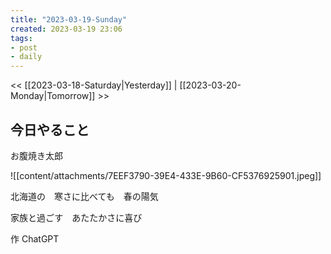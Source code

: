 ```yaml
---
title: "2023-03-19-Sunday"
created: 2023-03-19 23:06
tags:
- post
- daily
---
```


<< [[2023-03-18-Saturday|Yesterday]] | [[2023-03-20-Monday|Tomorrow]] >>

## 今日やること

お腹焼き太郎

![[content/attachments/7EEF3790-39E4-433E-9B60-CF5376925901.jpeg]]

北海道の　寒さに比べても　春の陽気 

家族と過ごす　あたたかさに喜び

作 ChatGPT